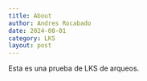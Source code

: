 ```yaml
---
title: About
author: Andres Rocabado
date: 2024-08-01
category: LKS
layout: post
---
```


Esta es una prueba de LKS de arqueos.

